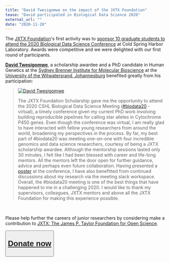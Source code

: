 ```yaml
---
title: "David Twesigomwe on the impact of the JXTX Foundation"
tease: "David participated in Biological Data Science 2020"
external_url: ""
date: "2020-11-20"
---
```


The [JXTX Foundation](/jxtx/foundation/)'s first activity was to [sponsor 10 graduate students to attend the 2020 Biological Data Science Conference](/news/2020-10-jxtx-awardees/) at Cold Spring Harbor Laboratory.  Awards were competitive and we were delighted with our first round of participants.

**[David Twesigomwe](https://about.me/twesidave)**, a scholarship awardee and a PhD candidate in Human Genetics at the [Sydney Brenner Institute for Molecular Bioscience](https://www.wits.ac.za/research/sbimb/) at the [University of the Witwatersrand, Johannesburg](https://www.wits.ac.za/) benefited greatly from his participation:

<blockquote class="blockquote">

[<img src="/news/2020-10-jxtx-awardees/david.jpg" alt="David Twesigomwe" class="float-right" style="max-width: 10rem;" />](/news/2020-10-jxtx-awardees/david.jpg)

The JXTX Foundation Scholarship gave me the opportunity to attend the 2020 CSHL Biological Data Science Meeting ([#biodata20](https://meetings.cshl.edu/meetings.aspx?meet=data&year=20) - virtual), a timely conference given my current PhD work involving building reproducible pipelines for calling star alleles in Cytochrome P450 genes. Even though the conference was virtual, I am really glad to have interacted with fellow young researchers from around the world, broadening my perspectives in the process. By far, my best part of #biodata20 was meeting one-on-one with four incredible genomics and data science researchers, courtesy of being a JXTX scholarship awardee. Although the mentorship sessions lasted only 30 minutes, I felt like I had been blessed with career and life-long mentors. All the mentors left the door open for further guidance, advice and perhaps even future collaboration. Having presented a [poster](https://meetings.cshl.edu/posters/data20/images/viewer.html?file=data_20_170.pdf) at the conference, I have also benefitted from continued discussions about my research via the meeting slack workspace. Overall, the #biodata20 meeting is one of the best things that have happened to me in a challenging 2020. I would like to thank my supervisors, colleagues, JXTX mentors and above all the JXTX Foundation for making this experience possible. 
</blockquote>

<br />

Please help further the careers of junior researchers by considering make a contribution to [JXTX: The James P. Taylor Foundation for Open Science](/jxtx/foundation/).

<div class="text-center">
<button type="button" class="btn btn-secondary" style="font-size: x-large; font-weight: 600;">

[Donate now](https://give.communityfunded.com/o/eberly/i/eberly-college-of-science/s/jtech#CommunityI39hubL9i)

</button>
</div>

<br />

